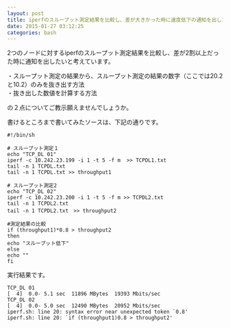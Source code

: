 ```yaml
---
layout: post
title: iperfのスループット測定結果を比較し、差が大きかった時に速度低下の通知を出したい
date: 2015-01-27 03:12:25
categories: bash
---
```

<p>2つのノードに対するiperfのスループット測定結果を比較し、差が2割以上だった時に通知を出したいと考えています。</p>

<p>・スループット測定の結果から、スループット測定の結果の数字（ここでは20.2と10.2）のみを抜き出す方法<br>
・抜き出した数値を計算する方法</p>

<p>の２点についてご教示願えませんでしょうか。</p>

<p>書けるところまで書いてみたソースは、下記の通りです。</p>

<pre><code>#!/bin/sh

# スループット測定１
echo "TCP_DL 01"
iperf -c 10.242.23.199 -i 1 -t 5 -f m  &gt;&gt; TCPDL1.txt
tail -n 1 TCPDL.txt
tail -n 1 TCPDL.txt &gt;&gt; throughput1

# スループット測定2
echo "TCP_DL 02"
iperf -c 10.242.23.200 -i 1 -t 5 -f m &gt;&gt; TCPDL2.txt
tail -n 1 TCPDL2.txt
tail -n 1 TCPDL2.txt　&gt;&gt; throughput2

#測定結果の比較
if (throughput1)*0.8 &gt; throughput2 
then 
echo "スループット低下"
else
echo ""
fi
</code></pre>

<p>実行結果です。</p>

<pre><code>TCP_DL 01
[  4]  0.0- 5.1 sec  11896 MBytes  19393 Mbits/sec
TCP_DL 02
[  4]  0.0- 5.0 sec  12490 MBytes  20952 Mbits/sec
iperf.sh: line 20: syntax error near unexpected token `0.8'
iperf.sh: line 20: `if (throughput1)0.8 &gt; throughput2'
</code></pre>
